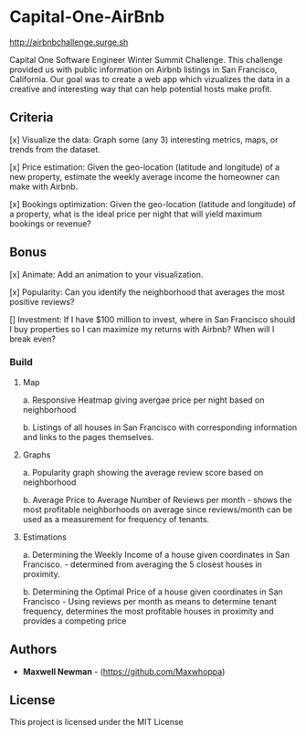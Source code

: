 # Capital-One-AirBnb
http://airbnbchallenge.surge.sh

Capital One Software Engineer Winter Summit Challenge. This challenge provided us with public information on Airbnb listings in San Francisco, California. Our goal was to create a web app which vizualizes the data in a creative and interesting way that can help potential hosts make profit.

## Criteria

[x] Visualize the data: Graph some (any 3) interesting metrics, maps, or trends from the dataset.

[x] Price estimation: Given the geo-location (latitude and longitude) of a new property, estimate the weekly average income the homeowner can make with Airbnb.

[x] Bookings optimization: Given the geo-location (latitude and longitude) of a property, what is the ideal price per night that will yield maximum bookings or revenue?

## Bonus

[x] Animate: Add an animation to your visualization.

[x] Popularity: Can you identify the neighborhood that averages the most positive reviews?

[] Investment: If I have $100 million to invest, where in San Francisco should I buy properties so I can maximize my returns with Airbnb? When will I break even?

### Build

1. Map

	a. Responsive Heatmap giving avergae price per night based on neighborhood

	b. Listings of all houses in San Francisco with corresponding information and links to the pages themselves.

2. Graphs

	a. Popularity graph showing the average review score based on neighborhood

	b. Average Price to Average Number of Reviews per month - shows the most profitable neighborhoods on average since reviews/month can be used as a measurement for frequency of tenants.

3. Estimations

	a. Determining the Weekly Income of a house given coordinates in San Francisco. - determined from averaging the 5 closest houses in proximity.

	b. Determining the Optimal Price of a house given coordinates in San Francisco - Using reviews per month as means to determine tenant frequency, determines the most profitable houses in proximity and provides a competing price 

## Authors

* **Maxwell Newman** - (https://github.com/Maxwhoppa)

## License

This project is licensed under the MIT License

